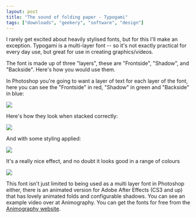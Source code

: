 ```yaml
---
layout: post
title: "The sound of folding paper - Typogami"
tags: ["downloads", "geekery", "software", "design"]
---
```

I rarely get excited about heavily stylised fonts, but for this I'll make an exception. Typogami is a multi-layer font -- so it's not exactly practical for every day use, but great for use in creating graphics/videos.

The font is made up of three "layers", these are "Frontside", "Shadow", and "Backside". Here's how you would use them.

In Photoshop you're going to want a layer of text for each layer of the font, here you can see the "Frontside" in red, "Shadow" in green and "Backside" in blue: 

![](http://uk.omg.li/KdNd/typogami_layers.png)

Here's how they look when stacked correctly:

![](http://uk.omg.li/KcUy/typogami_layers_stacked.png)

And with some styling applied:

![](http://uk.omg.li/KcSE/typogami_layers_styled.png)

It's a really nice effect, and no doubt it looks good in a range of colours

![](http://uk.omg.li/Kdju/typogami_layers_styled_coloured.png)

This font isn't just limited to being used as a multi layer font in Photoshop either, there is an animated version for Adobe After Effects (CS3 and up) that has lovely animated folds and configurable shadows. You can see an example video over at Animography. You can get the fonts for free from the [Animography website](http://animography.net/products/typogami).
